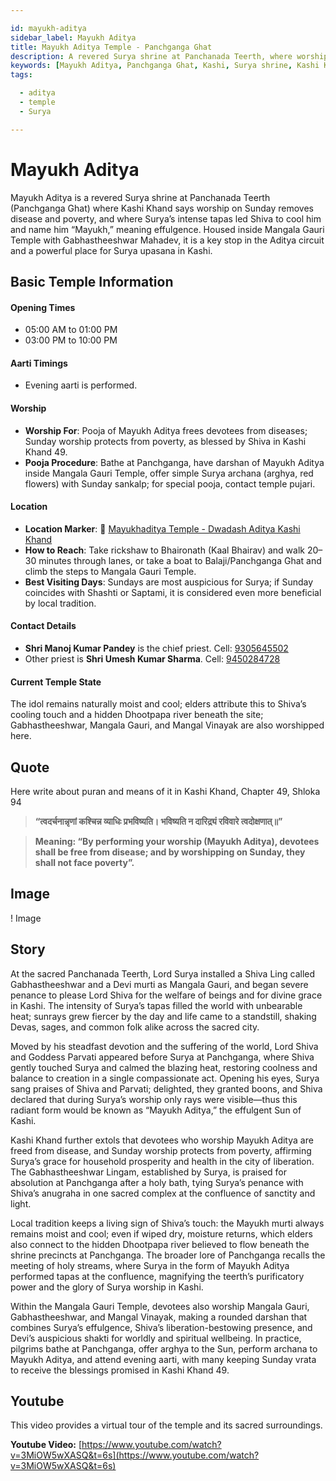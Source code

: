 ```yaml
---

id: mayukh-aditya
sidebar_label: Mayukh Aditya
title: Mayukh Aditya Temple - Panchganga Ghat
description: A revered Surya shrine at Panchanada Teerth, where worship on Sunday removes disease and poverty, and where Surya's intense tapas led Shiva to name him “Mayukh.”
keywords: [Mayukh Aditya, Panchganga Ghat, Kashi, Surya shrine, Kashi Khand, Mayukh]
tags:

  - aditya
  - temple
  - Surya

---
```


# Mayukh Aditya

Mayukh Aditya is a revered Surya shrine at Panchanada Teerth (Panchganga Ghat) where Kashi Khand says worship on Sunday removes disease and poverty, and where Surya’s intense tapas led Shiva to cool him and name him “Mayukh,” meaning effulgence. Housed inside Mangala Gauri Temple with Gabhastheeshwar Mahadev, it is a key stop in the Aditya circuit and a powerful place for Surya upasana in Kashi.

## Basic Temple Information

#### Opening Times

  * 05:00 AM to 01:00 PM
  * 03:00 PM to 10:00 PM

#### Aarti Timings

  * Evening aarti is performed.

#### Worship

  * **Worship For**: Pooja of Mayukh Aditya frees devotees from diseases; Sunday worship protects from poverty, as blessed by Shiva in Kashi Khand 49.
  * **Pooja Procedure**: Bathe at Panchganga, have darshan of Mayukh Aditya inside Mangala Gauri Temple, offer simple Surya archana (arghya, red flowers) with Sunday sankalp; for special pooja, contact temple pujari.

#### Location

  * **Location Marker**: 📍 [Mayukhaditya Temple - Dwadash Aditya Kashi Khand](https://maps.app.goo.gl/SpVvAZpEY8s2LdB2A)
  * **How to Reach**: Take rickshaw to Bhaironath (Kaal Bhairav) and walk 20–30 minutes through lanes, or take a boat to Balaji/Panchganga Ghat and climb the steps to Mangala Gauri Temple.
  * **Best Visiting Days**: Sundays are most auspicious for Surya; if Sunday coincides with Shashti or Saptami, it is considered even more beneficial by local tradition.

#### Contact Details

  * **Shri Manoj Kumar Pandey** is the chief priest. Cell: [9305645502](https://www.google.com/search?q=tel:%2B919305645502)
  * Other priest is **Shri Umesh Kumar Sharma**. Cell: [9450284728](https://www.google.com/search?q=tel:%2B919450284728)

#### Current Temple State

The idol remains naturally moist and cool; elders attribute this to Shiva’s cooling touch and a hidden Dhootpapa river beneath the site; Gabhastheeshwar, Mangala Gauri, and Mangal Vinayak are also worshipped here.

## Quote

Here write about puran and means of it in Kashi Khand, Chapter 49, Shloka 94

> **“त्वदर्चनान्नृणां कश्चिन्न व्याधिः प्रभविष्यति। भविष्यति न दारिद्र्यं रविवारे त्वदोक्षणात्॥”**

> **Meaning: “By performing your worship (Mayukh Aditya), devotees shall be free from disease; and by worshipping on Sunday, they shall not face poverty”.**

## Image

! Image

## Story

At the sacred Panchanada Teerth, Lord Surya installed a Shiva Ling called Gabhastheeshwar and a Devi murti as Mangala Gauri, and began severe penance to please Lord Shiva for the welfare of beings and for divine grace in Kashi. The intensity of Surya’s tapas filled the world with unbearable heat; sunrays grew fiercer by the day and life came to a standstill, shaking Devas, sages, and common folk alike across the sacred city.

Moved by his steadfast devotion and the suffering of the world, Lord Shiva and Goddess Parvati appeared before Surya at Panchganga, where Shiva gently touched Surya and calmed the blazing heat, restoring coolness and balance to creation in a single compassionate act. Opening his eyes, Surya sang praises of Shiva and Parvati; delighted, they granted boons, and Shiva declared that during Surya’s worship only rays were visible—thus this radiant form would be known as “Mayukh Aditya,” the effulgent Sun of Kashi.

Kashi Khand further extols that devotees who worship Mayukh Aditya are freed from disease, and Sunday worship protects from poverty, affirming Surya’s grace for household prosperity and health in the city of liberation. The Gabhastheeshwar Lingam, established by Surya, is praised for absolution at Panchganga after a holy bath, tying Surya’s penance with Shiva’s anugraha in one sacred complex at the confluence of sanctity and light.

Local tradition keeps a living sign of Shiva’s touch: the Mayukh murti always remains moist and cool; even if wiped dry, moisture returns, which elders also connect to the hidden Dhootpapa river believed to flow beneath the shrine precincts at Panchganga. The broader lore of Panchganga recalls the meeting of holy streams, where Surya in the form of Mayukh Aditya performed tapas at the confluence, magnifying the teerth’s purificatory power and the glory of Surya worship in Kashi.

Within the Mangala Gauri Temple, devotees also worship Mangala Gauri, Gabhastheeshwar, and Mangal Vinayak, making a rounded darshan that combines Surya’s effulgence, Shiva’s liberation-bestowing presence, and Devi’s auspicious shakti for worldly and spiritual wellbeing. In practice, pilgrims bathe at Panchganga, offer arghya to the Sun, perform archana to Mayukh Aditya, and attend evening aarti, with many keeping Sunday vrata to receive the blessings promised in Kashi Khand 49.

## Youtube

This video provides a virtual tour of the temple and its sacred surroundings.

**Youtube Video:** [https://www.youtube.com/watch?v=3MiOW5wXASQ&t=6s](https://www.youtube.com/watch?v=3MiOW5wXASQ&t=6s)